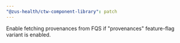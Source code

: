 ```yaml
---
"@zus-health/ctw-component-library": patch
---
```


Enable fetching provenances from FQS if "provenances" feature-flag variant is enabled.
